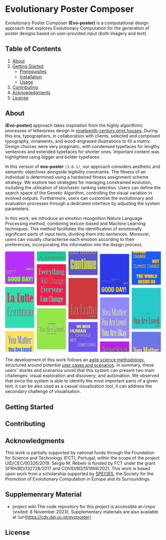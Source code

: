# Evolutionary Poster Composer

Evolutionary Poster Composer **(Evo-poster)** is a computational design approach that explores Evolutionary Computation for the generation of poster designs based on user-provided input (both imagery and text).


## Table of Contents

1. [About](#about)
3. [Getting Started](#getting-started)
    - [Prerequisites](#prerequisites)
    - [Installation](#installation)
    - [Usage](#usage)
4. [Contributing](#contributing)
5. [Acknowledgments](#acknowledgments)
5. [License](#license)

## About

**(Evo-poster)** approach takes inspiration from the highly algorithmic processes of letterpress design in [nineteenth-century print houses](https://en.wikipedia.org/wiki/Letterpress_printing). During this era, typographers, in collaboration with clients, selected and composed typography, ornaments, and wood-engraved illustrations to fill a matrix. Design choices were very pragmatic, with condensed typefaces for lengthy sentences and extended typefaces for shorter ones. Important content was highlighted using bigger and bolder typefaces.

In this version of **evo-poster** `(3.0.1)`, our approach considers aesthetic and semantic objectives alongside legibility constraints. The fitness of an individual is determined using a hardwired fitness assignment scheme strategy. We explore two strategies for managing constrained evolution, including the utilisation of stochastic ranking selection. Users can define the search space of the Genetic Algorithm, controlling the visual variation in evolved outputs. Furthermore, users can customise the evolutionary and evaluation processes through a dedicated interface by adjusting the system parameters.

In this work, we introduce an emotion recognition Nature Language Processing method, combining lexicon-based and Machine Learning techniques. This method facilitates the identification of emotionally significant parts of input texts, dividing them into sentences. Moreover, users can visually characterise each emotion according to their preferences, incorporating this information into the design process.

![Project Banner](res/results.png)

The development of this work follows an [agile science methodology](https://arxiv.org/abs/2104.12545), structured around potential [user cases and scenarios]((https://github.com/sergiomrebelo/evo-poster/wiki/Users-Stories-and-Scenarios)). In summary, these users' stories and scenarios unveil that this system can present two main challenges: visual exploration and discovery; and automation. 
We observed that since the system is able to identify the most important parts of a given text, it can be also used as a casual visualization tool, it can address the secondary challenge of visualisation.


## Getting Started


## Contributing

## Acknowledgments
This work is partially supported by national funds through the Foundation for Science and Technology (FCT), Portugal, within the scope of the project UID/CEC/00326/2019. Sérgio M. Rebelo is funded by FCT under the grant SFRH/BD/132728/2017 and COVID/BD/151969/2021. This work is based upon work from a scholarship supported by [SPECIES](https://species-society.org/), the Society for the Promotion of Evolutionary Computation in Europe and its Surroundings.

## Supplemenrary Material
- project wiki
The code repository for this project is accessible at~\repo (visited: 8 November 2023). Supplementary materials are also available at \url{https://cdv.dei.uc.pt/evoposter}

## License

## 